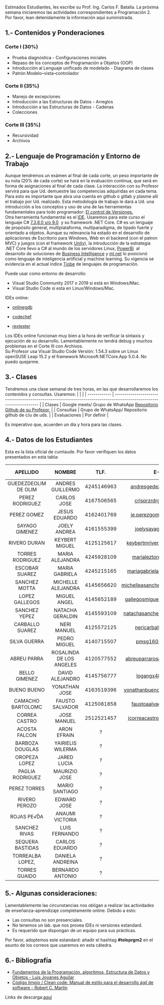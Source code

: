 Estimados Estudiantes, les escribe su Prof. Ing. Carlos F. Batalla. La próxima semana iniciaremos las actividades correspondientes a Programación 2.
Por favor, lean detenidamente la información aquí suministrada.

## 1.- Contenidos y Ponderaciones 

### Corte I (30%)

- Prueba diagnóstica - Configuraciones iniciales
- Repaso de los conceptos de Programación a Objetos (OOP)
- Introducción al Lenguaje unificado de modelado - Diagrama de clases
- Patrón Modelo–vista–controlador

### Corte II (35%)

- Manejo de excepciones
- Introducción a las Estructuras de Datos - Arreglos
- Introducción a las Estructuras de Datos - Cadenas
- Colecciones

### Corte III (35%)

- Recursividad
- Archivos

## 2.- Lenguaje de Programación y Entorno de Trabajo

Aunque tendremos un exámen al final de cada corte, un peso importante de su nota (20% de cada corte) se hará en la evaluación continua, que será en forma de asignaciones al final de cada clase. La interacción con su Profesor servirá para que Ud. demuestre las competencias adquiridas en cada tema. Para esto es importante que abra una cuenta en github o gitlab y plasme allí el trabajo por Ud. realizado. Esta metodología de trabajo le dará a Ud. una introducción a los conceptos y uso de una de las herramientas fundamentales para todo programador: [El control de Versiones.](https://es.wikipedia.org/wiki/Control_de_versiones)  
Otra herramienta fundamental es el [IDE](https://es.wikipedia.org/wiki/Entorno_de_desarrollo_integrado). Usaremos para este curso el lenguaje C# [7.3,8.0 y/o 9.0](https://docs.microsoft.com/en-us/dotnet/csharp/language-reference/configure-language-version)  y su framework .NET Core. C# es un lenguaje de propósito general, multiplataforma, multiparadigma, de tipado fuerte y orientado a objetos. Aunque su relevancia ha estado en el desarrollo de aplicaciones de Escritorio para Windows, Web en el backend (con el patron MVC) y juegos (con el framework [Unity](<https://es.wikipedia.org/wiki/Unity_(motor_de_videojuego)>)), la introducción de la estrategia .NET Core llevo a C# al mundo de los servidores Linux, [PowerBi](https://powerbi.microsoft.com/en-us/)  al desarrollo de soluciones de [Business Intelligence](https://es.wikipedia.org/wiki/Inteligencia_empresarial#:~:text=El%20t%C3%A9rmino%20inteligencia%20empresarial%20se,para%20respaldar%20las%20decisiones%20empresariales.) y [ml.net](https://dotnet.microsoft.com/apps/machinelearning-ai/ml-dotnet) lo posicionó como lenguaje de inteligencia artificial y machine learning. Su vigencia se evidencia en el actual índice [Tiobe](https://www.tiobe.com/tiobe-index/) de lenguajes de programación.

Puede usar como entorno de desarrollo:

- Visual Studio Community 2017 o 2019 si está en Windows/Mac.
- Visual Studio Code si esta en Linux/Windows/Mac.

IDEs online:

- [onlinegdb](https://www.onlinegdb.com/)

- [codechef](https://www.codechef.com/ide)

- [rextester](https://rextester.com/)

Los IDEs online funcionan muy bien a la hora de verificar la sintaxis y ejecución de su desarrollo. Lamentablemente no tendrá debug y muchos problemas en el Corte III con Archivos.  
Su Profesor usa Visual Studio Code Versión: 1.54.3 sobre un Linux openSUSE Leap 15.2 y el framework Microsoft.NETCore.App 5.0.4\. No puedo quejarme.

## 3.- Clases

Tendremos una clase semanal de tres horas, en las que desarrollaremos los contenidos y consultas. Usaremos:
|              |                                                                                                                       |
| ------------ | --------------------------------------------------------------------------------------------------------------------- |
| Clases       | Google meets/ Grupo de WhatsApp [Repositorio Github de su Profesor.](https://github.com/carlosfranzbatalla/teleprgm2) |
| Consultas    | Grupo de WhatsApp/ Repositorio github de c/u de uds.                                                                  |
| Evaluaciones | Por definir                                                                                                           |

Es imperativo que, acuerden un día y hora para las clases.

## 4.- Datos de los Estudiantes

Esta es la lista oficial de cumlaude. Por favor verifiquen los datos presentados en esta tabla:

|       APELLIDO       	|          NOMBRE          	|    TLF.    	|              E-MAIL             	| CONTACTO VALIDADO 	|
|:--------------------:	|:------------------------:	|:----------:	|:-------------------------------:	|:-----------------:	|
| GUEDEZDEOLIM DE OLIM 	|     ANDRES GUILLERMO     	| 4245146963 	|     andresgedez85@gmail.com     	|         si        	|
|    PEREZ RODRIGUEZ   	|        CARLOS JOSE       	| 4167506565 	|      crlsprzrdrgz@gmail.com     	|         si        	|
|      PEREZ GOMEZ     	|       JESUS EDUARDO      	| 4162401769 	|     je.perezgomez@yahoo.com     	|         si        	|
|    SAYAGO GIMENEZ    	|       JOELY ANDREA       	| 4161555399 	|      joelysayago@gmail.com      	|         si        	|
|     RIVERO DURAN     	|      KEYBERT MIGUEL      	| 4125125617 	|   keybertmriverod28@gmail.com   	|         si        	|
|   TORRES RODRIGUEZ   	|      MARIA ALEJANDRA     	| 4245928109 	|     marialeztorres@gmail.com    	|         si        	|
|    ESCOBAR SUAREZ    	|      MARIA GABRIELA      	| 4245215165 	|   mariagabrielaes29@gmail.com   	|         si        	|
|     SANCHEZ MOTTA    	|    MICHELLE ALEJANDRA    	| 4145656620 	| michelleasanchezmotta@gmail.com 	|         si        	|
|    LOPEZ GALLEGOS    	|       MIGUEL ANGEL       	| 4145652189 	|   gallegosmiguel2000@gmail.com  	|         si        	|
|     SANCHEZ YEPEZ    	|     NATACHA GERALDIN     	| 4145593109 	|   natachasanchez0320@gmail.com  	|         si        	|
|    CARBALLO SUAREZ   	|        NERI MANUEL       	| 4125572125 	|      nericarballo@gmail.com     	|         si        	|
|     SILVA GUERRA     	|       PEDRO MIGUEL       	| 4140715507 	|        pmsg1603@gmail.com       	|         si        	|
|      ABREU PARRA     	| ROSALINDA DE LOS ANGELES 	| 4120577552 	|  abreuparrarosalinda@gmail.com  	|         si        	|
|     BELLO GIMENEZ    	|      DAVID ALEJANDRO     	| 4145756777 	|       logangx48@gmail.com       	|         no        	|
|      BUENO BUENO     	|       YONATHAN JOSE      	| 4163519396 	|   yonathanbueno.2408@gmail.com  	|         no        	|
|   CAMACHO BARTOLOMC  	|      FAUSTO SALVADOR     	| 4125081858 	|     faustoaalvador@gmail.com    	|         no        	|
|     CORREA CASTRO    	|        JOSE MANUEL       	| 2512521457 	|   jcorreacastro99@hotmail.com   	|         no        	|
|     ACOSTA FALCON    	|        ARON EFRAIN       	|      ?     	|                ?                	|         no        	|
|    BARBOZA DOUGLAS   	|     YAIRIELIS WILERMA    	|      ?     	|                ?                	|         no        	|
|     OROPEZA LOPEZ    	|        JARED LUCIA       	|      ?     	|                ?                	|         no        	|
|   PAGLIA RODRIGUEZ   	|       MAURIZIO JOSE      	|      ?     	|                ?                	|         no        	|
|     PEREZ TORRES     	|      MARIO SANTIAGO      	|      ?     	|                ?                	|         no        	|
|     RIVERO PEROZO    	|        EDWARD JOSE       	|      ?     	|                ?                	|         no        	|
|      ROJAS PE√ĎA     	|      ANAUMI VICTORIA     	|      ?     	|                ?                	|         no        	|
|     SANCHEZ RIVAS    	|       LUIS FERNANDO      	|      ?     	|                ?                	|         no        	|
|   SEQUERA BASTIDAS   	|      CARLOS EDUARDO      	|      ?     	|                ?                	|         no        	|
|   TORREALBA LOPEZ,   	|     DANIELA ANDREINA     	|      ?     	|                ?                	|         no        	|
|   TORRES GUAIDO     	|     BERNARDO ANTONIO    	|      ?     	|                ?                	|         no        	|

## 5.- Algunas consideraciones:

Lamentablemente las circunstancias nos obligan a realizar las actividades de enseñanza-aprendizaje completamente online. Debido a esto:

- Las consultas no son presenciales.
- No tenemos un lab. que nos provea IDEs ni versiones estandard.
- Es requerido que dispongan de un equipo para sus prácticas.

Por favor, adoptemos este estandard: añadir el hashtag **#teleprgm2** en el asunto de los correos que usaremos en esta cátedra.

## 6.- Bibliografía

- [Fundamentos de la Programación. algoritmos, Estructura de Datos y Objetos - Luis Joyanes Aguilar](https://www.casadellibro.com/libro-fundamentos-de-la-programacion-algoritmos-estructura-de-datos-y-objetos-5-edicion/9788448161118/1200238)
- [Código limpio / Clean code: Manual de estilo para el desarrollo ágil de software - Robert C. Martin](https://www.amazon.com/C%C3%B3digo-limpio-Clean-code-Craftsmanship/dp/8441532109)

Links de descarga:[aquí](http://rax.vps.co.ve/BiblioTeleprgm2.zip)
